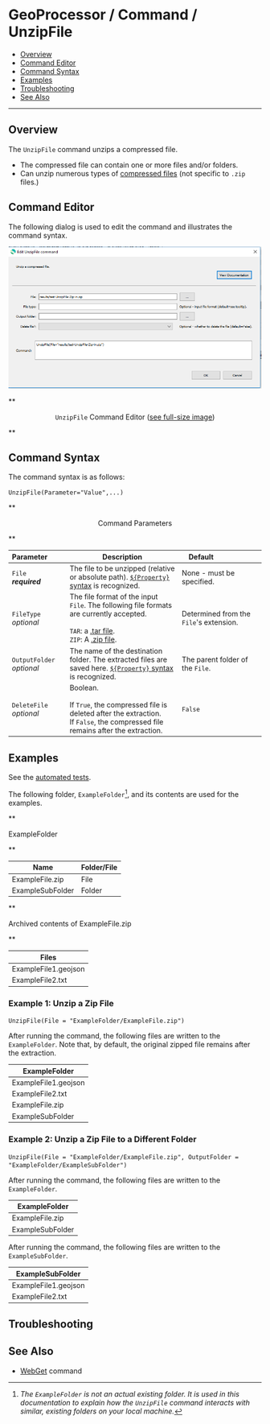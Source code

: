 # GeoProcessor / Command / UnzipFile #

* [Overview](#overview)
* [Command Editor](#command-editor)
* [Command Syntax](#command-syntax)
* [Examples](#examples)
* [Troubleshooting](#troubleshooting)
* [See Also](#see-also)

-------------------------

## Overview ##

The `UnzipFile` command unzips a compressed file. 

* The compressed file can contain one or more files and/or folders. 
* Can unzip numerous types of [compressed files](https://en.wikipedia.org/wiki/List_of_archive_formats) (not specific to `.zip` files.)

## Command Editor ##

The following dialog is used to edit the command and illustrates the command syntax.

![UnzipFile](UnzipFile.png)

**<p style="text-align: center;">
`UnzipFile` Command Editor (<a href="../UnzipFile.png">see full-size image</a>)
</p>**

## Command Syntax ##

The command syntax is as follows:

```text
UnzipFile(Parameter="Value",...)
```
**<p style="text-align: center;">
Command Parameters
</p>**

|**Parameter**&nbsp;&nbsp;&nbsp;&nbsp;&nbsp;&nbsp;&nbsp;&nbsp;  | **Description** | **Default**&nbsp;&nbsp;&nbsp;&nbsp;&nbsp;&nbsp;&nbsp;&nbsp;&nbsp;&nbsp;&nbsp;&nbsp;&nbsp;&nbsp;&nbsp;&nbsp;&nbsp;&nbsp;&nbsp;&nbsp; |
| --------------|-----------------|----------------- |
| `File` <br>  **_required_**| The file to be unzipped (relative or absolute path). [`${Property}` syntax](../../introduction/introduction.md#geoprocessor-properties-property) is recognized.| None - must be specified. |
| `FileType` <br>  *optional*|The file format of the input `File`. The following file formats are currently accepted. <br><br> `TAR`: a [.tar file](https://en.wikipedia.org/wiki/Tar_(computing)). <br> `ZIP`: A [.zip file](https://en.wikipedia.org/wiki/Zip_(file_format)).| Determined from the `File`'s extension. |
|`OutputFolder`  <br>  *optional*|The name of the destination folder. The extracted files are saved here. [`${Property}` syntax](../../introduction/introduction.md#geoprocessor-properties-property) is recognized.|The parent folder of the `File`.|
|`DeleteFile` <br>  *optional*|Boolean. <br><br> If `True`, the compressed file is deleted after the extraction. <br> If `False`, the compressed file remains after the extraction. |`False`|


## Examples ##

See the [automated tests](https://github.com/OpenWaterFoundation/owf-app-geoprocessor-python-test/tree/master/test/commands/UnzipFile).

The following folder, `ExampleFolder`[^1], and its contents are used for the examples. 

[^1]: *The `ExampleFolder` is not an actual existing folder. It is used in this documentation to explain how the `UnzipFile` command interacts with similar, existing folders on your local machine.*

**<p style="text-align: left;">
ExampleFolder
</p>**

|Name|Folder/File|
| ---- |---|
| ExampleFile.zip |File|
| ExampleSubFolder| Folder|

**<p style="text-align: left;">
Archived contents of ExampleFile.zip
</p>**

|Files|
|-|
|ExampleFile1.geojson|
|ExampleFile2.txt|

### Example 1: Unzip a Zip File ###

```
UnzipFile(File = "ExampleFolder/ExampleFile.zip")
```

After running the command, the following files are written to the `ExampleFolder`. Note that, by default, the original zipped file remains after the extraction. 

|ExampleFolder|
|------|
|ExampleFile1.geojson|
|ExampleFile2.txt|
|ExampleFile.zip |
|ExampleSubFolder|


### Example 2: Unzip a Zip File to a Different Folder ###

```
UnzipFile(File = "ExampleFolder/ExampleFile.zip", OutputFolder = "ExampleFolder/ExampleSubFolder")
```

After running the command, the following files are written to the `ExampleFolder`. 

|ExampleFolder|
|------|
| ExampleFile.zip |
| ExampleSubFolder|

After running the command, the following files are written to the `ExampleSubFolder`. 

|ExampleSubFolder|
|-----|
|ExampleFile1.geojson|
|ExampleFile2.txt|

## Troubleshooting ##

## See Also ##

* [WebGet](../WebGet/WebGet.md) command
